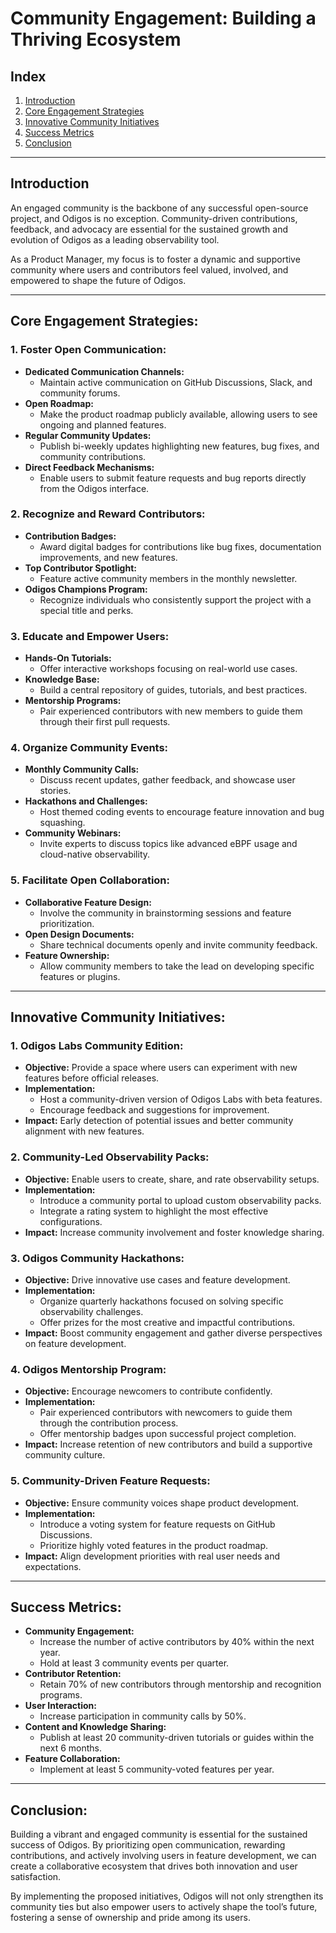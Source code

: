 # **Community Engagement: Building a Thriving Ecosystem**  

## **Index**  
1. [Introduction](#introduction)  
2. [Core Engagement Strategies](#core-engagement-strategies)  
3. [Innovative Community Initiatives](#innovative-community-initiatives)  
4. [Success Metrics](#success-metrics)  
5. [Conclusion](#conclusion)  

---

## **Introduction**  
An engaged community is the backbone of any successful open-source project, and Odigos is no exception. Community-driven contributions, feedback, and advocacy are essential for the sustained growth and evolution of Odigos as a leading observability tool.  

As a Product Manager, my focus is to foster a dynamic and supportive community where users and contributors feel valued, involved, and empowered to shape the future of Odigos.  

---

## **Core Engagement Strategies:**  

### **1. Foster Open Communication:**  
- **Dedicated Communication Channels:**  
  - Maintain active communication on GitHub Discussions, Slack, and community forums.  
- **Open Roadmap:**  
  - Make the product roadmap publicly available, allowing users to see ongoing and planned features.  
- **Regular Community Updates:**  
  - Publish bi-weekly updates highlighting new features, bug fixes, and community contributions.  
- **Direct Feedback Mechanisms:**  
  - Enable users to submit feature requests and bug reports directly from the Odigos interface.  

### **2. Recognize and Reward Contributors:**  
- **Contribution Badges:**  
  - Award digital badges for contributions like bug fixes, documentation improvements, and new features.  
- **Top Contributor Spotlight:**  
  - Feature active community members in the monthly newsletter.  
- **Odigos Champions Program:**  
  - Recognize individuals who consistently support the project with a special title and perks.  

### **3. Educate and Empower Users:**  
- **Hands-On Tutorials:**  
  - Offer interactive workshops focusing on real-world use cases.  
- **Knowledge Base:**  
  - Build a central repository of guides, tutorials, and best practices.  
- **Mentorship Programs:**  
  - Pair experienced contributors with new members to guide them through their first pull requests.  

### **4. Organize Community Events:**  
- **Monthly Community Calls:**  
  - Discuss recent updates, gather feedback, and showcase user stories.  
- **Hackathons and Challenges:**  
  - Host themed coding events to encourage feature innovation and bug squashing.  
- **Community Webinars:**  
  - Invite experts to discuss topics like advanced eBPF usage and cloud-native observability.  

### **5. Facilitate Open Collaboration:**  
- **Collaborative Feature Design:**  
  - Involve the community in brainstorming sessions and feature prioritization.  
- **Open Design Documents:**  
  - Share technical documents openly and invite community feedback.  
- **Feature Ownership:**  
  - Allow community members to take the lead on developing specific features or plugins.  

---

## **Innovative Community Initiatives:**  

### **1. Odigos Labs Community Edition:**  
- **Objective:** Provide a space where users can experiment with new features before official releases.  
- **Implementation:**  
  - Host a community-driven version of Odigos Labs with beta features.  
  - Encourage feedback and suggestions for improvement.  
- **Impact:** Early detection of potential issues and better community alignment with new features.  

### **2. Community-Led Observability Packs:**  
- **Objective:** Enable users to create, share, and rate observability setups.  
- **Implementation:**  
  - Introduce a community portal to upload custom observability packs.  
  - Integrate a rating system to highlight the most effective configurations.  
- **Impact:** Increase community involvement and foster knowledge sharing.  

### **3. Odigos Community Hackathons:**  
- **Objective:** Drive innovative use cases and feature development.  
- **Implementation:**  
  - Organize quarterly hackathons focused on solving specific observability challenges.  
  - Offer prizes for the most creative and impactful contributions.  
- **Impact:** Boost community engagement and gather diverse perspectives on feature development.  

### **4. Odigos Mentorship Program:**  
- **Objective:** Encourage newcomers to contribute confidently.  
- **Implementation:**  
  - Pair experienced contributors with newcomers to guide them through the contribution process.  
  - Offer mentorship badges upon successful project completion.  
- **Impact:** Increase retention of new contributors and build a supportive community culture.  

### **5. Community-Driven Feature Requests:**  
- **Objective:** Ensure community voices shape product development.  
- **Implementation:**  
  - Introduce a voting system for feature requests on GitHub Discussions.  
  - Prioritize highly voted features in the product roadmap.  
- **Impact:** Align development priorities with real user needs and expectations.  

---

## **Success Metrics:**  
- **Community Engagement:**  
  - Increase the number of active contributors by 40% within the next year.  
  - Hold at least 3 community events per quarter.  
- **Contributor Retention:**  
  - Retain 70% of new contributors through mentorship and recognition programs.  
- **User Interaction:**  
  - Increase participation in community calls by 50%.  
- **Content and Knowledge Sharing:**  
  - Publish at least 20 community-driven tutorials or guides within the next 6 months.  
- **Feature Collaboration:**  
  - Implement at least 5 community-voted features per year.  

---

## **Conclusion:**  
Building a vibrant and engaged community is essential for the sustained success of Odigos. By prioritizing open communication, rewarding contributions, and actively involving users in feature development, we can create a collaborative ecosystem that drives both innovation and user satisfaction.  

By implementing the proposed initiatives, Odigos will not only strengthen its community ties but also empower users to actively shape the tool’s future, fostering a sense of ownership and pride among its users.  
